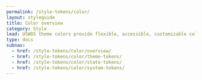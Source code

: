```yaml
---
permalink: /style-tokens/color/
layout: styleguide
title: Color overview
category: Style
lead: USWDS theme colors provide flexible, accessible, customizable color choices
type: docs
subnav:
  - href: /style-tokens/color/overview/
  - href: /style-tokens/color/theme-tokens/
  - href: /style-tokens/color/state-tokens/
  - href: /style-tokens/color/system-tokens/
---
```

